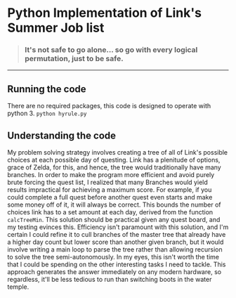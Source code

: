 # Python Implementation of Link's Summer Job list
> ### It's not safe to go alone... so go with every logical permutation, just to be safe.
---
## Running the code
There are no required packages, this code is designed to operate with python 3.
`python hyrule.py`
## Understanding the code
My problem solving strategy involves creating a tree of all of Link's possible choices at each possible day of questing. Link has a plenitude of options, grace of Zelda, for this, and hence, the tree would traditionally have many branches. In order to make the program more efficient and avoid purely brute forcing the quest list, I realized that many Branches would yield results impractical for achieving a maximum score. For example, if you could complete a full quest before another quest even starts and make some money off of it, it will always be correct. This bounds the number of choices link has to a set amount at each day, derived from the function `calcTreeMin`. This solution should be practical given any quest board, and my testing evinces this. Efficiency isn't paramount with this solution, and I'm certain I could refine it to cull branches of the master tree that already have a higher day count but lower score than another given branch, but it would involve writing a main loop to parse the tree rather than allowing recursion to solve the tree semi-autonomously. In my eyes, this isn't worth the time that I could be spending on the other interesting tasks I need to tackle. This approach generates the answer immediately on any modern hardware, so regardless, it'll be less tedious to run than switching boots in the water temple.

